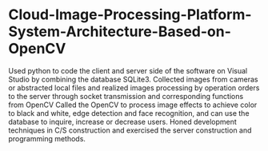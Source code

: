 # Cloud-Image-Processing-Platform-System-Architecture-Based-on-OpenCV
Used python to code the client and server side of the software on Visual Studio by combining the database SQLite3.
Collected images from cameras or abstracted local files and realized images processing by operation orders to the server through socket transmission and corresponding functions from OpenCV
Called the OpenCV to process image effects to achieve color to black and white, edge detection and face recognition, and can use the database to inquire, increase or decrease users.
Honed development techniques in C/S construction and exercised the server construction and programming methods.
